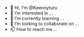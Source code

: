 - 👋 Hi, I’m @Keennyturu
- 👀 I’m interested in ...
- 🌱 I’m currently learning ...
- 💞️ I’m looking to collaborate on ...
- 📫 How to reach me ...

<!---
Keennyturu/Keennyturu is a ✨ special ✨ repository because its `README.md` (this file) appears on your GitHub profile.
You can click the Preview link to take a look at your changes.
--->
